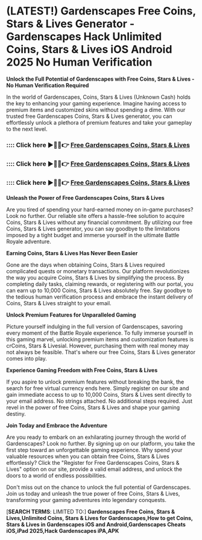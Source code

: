 # **(LATEST!) Gardenscapes Free Coins, Stars & Lives Generator - Gardenscapes Hack Unlimited Coins, Stars & Lives iOS Android 2025 No Human Verification**

**Unlock the Full Potential of Gardenscapes with Free Coins, Stars & Lives - No Human Verification Required**

In the world of Gardenscapes, Coins, Stars & Lives (Unknown Cash) holds the key to enhancing your gaming experience. Imagine having access to premium items and customized skins without spending a dime. With our trusted free Gardenscapes Coins, Stars & Lives generator, you can effortlessly unlock a plethora of premium features and take your gameplay to the next level.

### :::: Click here ►🔴✅👉 <a href="https://lookerstudio.google.com/s/sXB0zaRiLCQ">Free Gardenscapes Coins, Stars & Lives</a>

### :::: Click here ►🔴✅👉 <a href="https://lookerstudio.google.com/s/sXB0zaRiLCQ">Free Gardenscapes Coins, Stars & Lives</a>

### :::: Click here ►🔴✅👉 <a href="https://lookerstudio.google.com/s/sXB0zaRiLCQ">Free Gardenscapes Coins, Stars & Lives</a>

**Unleash the Power of Free Gardenscapes Coins, Stars & Lives**

Are you tired of spending your hard-earned money on in-game purchases? Look no further. Our reliable site offers a hassle-free solution to acquire Coins, Stars & Lives without any financial commitment. By utilizing our free Coins, Stars & Lives generator, you can say goodbye to the limitations imposed by a tight budget and immerse yourself in the ultimate Battle Royale adventure.

**Earning Coins, Stars & Lives Has Never Been Easier**

Gone are the days when obtaining Coins, Stars & Lives required complicated quests or monetary transactions. Our platform revolutionizes the way you acquire Coins, Stars & Lives by simplifying the process. By completing daily tasks, claiming rewards, or registering with our portal, you can earn up to 10,000 Coins, Stars & Lives absolutely free. Say goodbye to the tedious human verification process and embrace the instant delivery of Coins, Stars & Lives straight to your email.

**Unlock Premium Features for Unparalleled Gaming**

Picture yourself indulging in the full version of Gardenscapes, savoring every moment of the Battle Royale experience. To fully immerse yourself in this gaming marvel, unlocking premium items and customization features is crCoins, Stars & Livesial. However, purchasing them with real money may not always be feasible. That's where our free Coins, Stars & Lives generator comes into play.

**Experience Gaming Freedom with Free Coins, Stars & Lives**

If you aspire to unlock premium features without breaking the bank, the search for free virtual currency ends here. Simply register on our site and gain immediate access to up to 10,000 Coins, Stars & Lives sent directly to your email address. No strings attached. No additional steps required. Just revel in the power of free Coins, Stars & Lives and shape your gaming destiny.

**Join Today and Embrace the Adventure**

Are you ready to embark on an exhilarating journey through the world of Gardenscapes? Look no further. By signing up on our platform, you take the first step toward an unforgettable gaming experience. Why spend your valuable resources when you can obtain free Coins, Stars & Lives effortlessly? Click the "Register for Free Gardenscapes Coins, Stars & Lives" option on our site, provide a valid email address, and unlock the doors to a world of endless possibilities.

Don't miss out on the chance to unlock the full potential of Gardenscapes. Join us today and unleash the true power of free Coins, Stars & Lives, transforming your gaming adventures into legendary conquests.



[**SEARCH TERMS**: LIMITED TO:] **Gardenscapes Free Coins, Stars & Lives,Unlimited Coins, Stars & Lives for Gardenscapes,How to get Coins, Stars & Lives in Gardenscapes iOS and Android,Gardenscapes Cheats iOS,iPad 2025,Hack Gardenscapes iPA,APK**